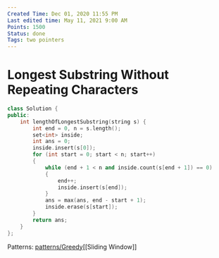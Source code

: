 ```yaml
---
Created Time: Dec 01, 2020 11:55 PM
Last edited time: May 11, 2021 9:00 AM
Points: 1500
Status: done
Tags: two pointers
---
```


# Longest Substring Without Repeating Characters

```cpp
class Solution {
public:
    int lengthOfLongestSubstring(string s) {
        int end = 0, n = s.length();
        set<int> inside;
        int ans = 0;
        inside.insert(s[0]);
        for (int start = 0; start < n; start++)
        {
            while (end + 1 < n and inside.count(s[end + 1]) == 0)
            {
                end++;
                inside.insert(s[end]);
            }
            ans = max(ans, end - start + 1);
            inside.erase(s[start]);
        }
        return ans;
    }
};
```
Patterns: [patterns/Greedy](patterns/Greedy.md)[[Sliding Window]]